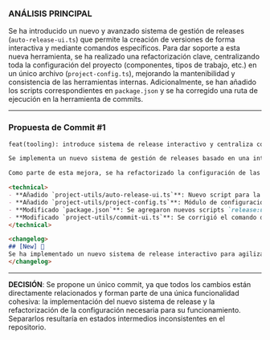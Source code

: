 ### **ANÁLISIS PRINCIPAL**

Se ha introducido un nuevo y avanzado sistema de gestión de releases (`auto-release-ui.ts`) que permite la creación de versiones de forma interactiva y mediante comandos específicos. Para dar soporte a esta nueva herramienta, se ha realizado una refactorización clave, centralizando toda la configuración del proyecto (componentes, tipos de trabajo, etc.) en un único archivo (`project-config.ts`), mejorando la mantenibilidad y consistencia de las herramientas internas. Adicionalmente, se han añadido los scripts correspondientes en `package.json` y se ha corregido una ruta de ejecución en la herramienta de commits.

---

### **Propuesta de Commit #1**

```markdown
feat(tooling): introduce sistema de release interactivo y centraliza configuración

Se implementa un nuevo sistema de gestión de releases basado en una interfaz de línea de comandos (CLI) interactiva, facilitando la creación de versiones `major`, `feature`, `hotfix`, `alpha`, etc. Este sistema mejora significativamente el flujo de trabajo de despliegue, haciéndolo más rápido, intuitivo y menos propenso a errores.

Como parte de esta mejora, se ha refactorizado la configuración de las herramientas del proyecto, centralizándola en el nuevo archivo `project-config.ts`. Esto elimina la duplicación de código y asegura que todas las utilidades (commit, release, etc.) compartan una única fuente de verdad para la configuración de componentes, tipos de trabajo y modos de construcción.

<technical>
- **Añadido `project-utils/auto-release-ui.ts`**: Nuevo script para la gestión interactiva de releases.
- **Añadido `project-utils/project-config.ts`**: Módulo de configuración centralizado para componentes, tipos de trabajo y constantes del proyecto.
- **Modificado `package.json`**: Se agregaron nuevos scripts `release:ui`, `release:hotfix`, `release:feature`, `release:alpha` y `release:major` para invocar el nuevo sistema.
- **Modificado `project-utils/commit-ui.ts`**: Se corrigió el comando de ejecución para usar `bun` y la ruta correcta del script, estandarizando el uso de herramientas.
</technical>

<changelog>
## [New] 🚀
Se ha implementado un nuevo sistema de release interactivo para agilizar y estandarizar la creación de nuevas versiones del proyecto.
</changelog>
```

---

**DECISIÓN**: Se propone un único commit, ya que todos los cambios están directamente relacionados y forman parte de una única funcionalidad cohesiva: la implementación del nuevo sistema de release y la refactorización de la configuración necesaria para su funcionamiento. Separarlos resultaría en estados intermedios inconsistentes en el repositorio.
